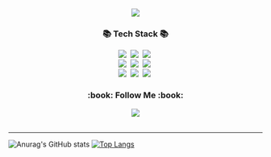 
<!--
**LouiIII3/LouiIII3** is a ✨ _special_ ✨ repository because its `README.md` (this file) appears on your GitHub profile.

Here are some ideas to get you started:

- 🔭 I’m currently working on ...
- 🌱 I’m currently learning ...
- 👯 I’m looking to collaborate on ...
- 🤔 I’m looking for help with ...
- 💬 Ask me about ...
- 📫 How to reach me: ...
- 😄 Pronouns: ...
- ⚡ Fun fact: ...

-->
<h1 align="center">
<img src="https://capsule-render.vercel.app/api?type=waving&color=gradient&height=150&section=header&text=Effort%20never%20betrays&fontSize=30&fontAlignY=40" />
</h1>
<h3 align="center">📚 Tech Stack 📚</h3>
<p align="center">
  <img src="https://img.shields.io/badge/Java-007396?style=flat-square&logo=Java&logoColor=white"/></a>&nbsp
  <a href="https://github.com/LouiIII3/Python" target="_blank"><img src="https://img.shields.io/badge/Python-3766AA?style=flat-square&logo=Python&logoColor=white"/></a>&nbsp
  <img src="https://img.shields.io/badge/C-fffff?style=flat-square&logo=C&logoColor=white"/></a>&nbsp 
  <br>
    <a href="https://github.com/LouiIII3/Springboot" target="_blank"><img src="https://img.shields.io/badge/SpringBoot-6DB33F?style=flat-square&logo=SpringBoot&logoColor=white"/></a>&nbsp 
  <a href="https://github.com/LouiIII3/Node.js" target="_blank"><img src="https://img.shields.io/badge/Node.js-339933?style=flat-square&logo=Node.js&logoColor=white"/></a>&nbsp
  <a href="https://github.com/LouiIII3/Express" target="_blank"><img src="https://img.shields.io/badge/Express-000000?style=flat-square&logo=Express&logoColor=white"/></a>&nbsp
  <br>
  <img src="https://img.shields.io/badge/HTML5-E6B91E?style=flat-square&logo=HTML5&logoColor=white"/></a>&nbsp 
  <a href="https://github.com/LouiIII3/CSS" target="_blank"><img src="https://img.shields.io/badge/CSS3-2496ED?style=flat-square&logo=CSS3&logoColor=white"/></a>&nbsp 
   <a href="https://github.com/LouiIII3/javascript" target="_blank"><img src="https://img.shields.io/badge/Javascript-ffb13b?style=flat-square&logo=javascript&logoColor=white"/></a>&nbsp 
</p>

<h3 align="center">:book: Follow Me :book:</h3>
<p align="center">
<a href="blog" target="_blank" ><img src="https://img.shields.io/badge/BLOG-3DDC84?style= for-the-badge&logo=aseprite&logoColor=FDFF57"/></a><br><br>

<hr>

![Anurag's GitHub stats](https://github-readme-stats.vercel.app/api?username=LouiIII3&show_icons=true&theme=radical)
[![Top Langs](https://github-readme-stats.vercel.app/api/top-langs/?username=LouiIII3&hide_progress=true)](https://github.com/anuraghazra/github-readme-stats)


